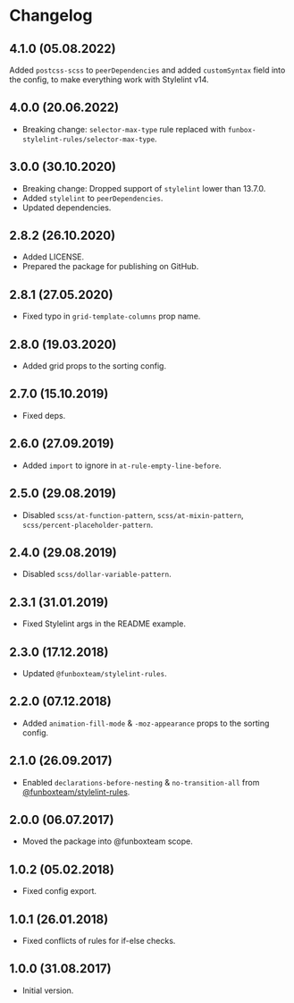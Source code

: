 # Changelog

## 4.1.0 (05.08.2022)

Added `postcss-scss` to `peerDependencies` and added `customSyntax` field into the config,
to make everything work with Stylelint v14.


## 4.0.0 (20.06.2022)

* Breaking change: `selector-max-type` rule replaced with `funbox-stylelint-rules/selector-max-type`.

## 3.0.0 (30.10.2020)

* Breaking change: Dropped support of `stylelint` lower than 13.7.0.
* Added `stylelint` to `peerDependencies`.
* Updated dependencies.

## 2.8.2 (26.10.2020)

* Added LICENSE.
* Prepared the package for publishing on GitHub.

## 2.8.1 (27.05.2020)

* Fixed typo in `grid-template-columns` prop name.

## 2.8.0 (19.03.2020)

* Added grid props to the sorting config.

## 2.7.0 (15.10.2019)
 
* Fixed deps.

## 2.6.0 (27.09.2019)

* Added `import` to ignore in `at-rule-empty-line-before`.

## 2.5.0 (29.08.2019)

* Disabled `scss/at-function-pattern`, `scss/at-mixin-pattern`, `scss/percent-placeholder-pattern`.

## 2.4.0 (29.08.2019)

* Disabled `scss/dollar-variable-pattern`.

## 2.3.1 (31.01.2019)

* Fixed Stylelint args in the README example.

## 2.3.0 (17.12.2018)

* Updated  `@funboxteam/stylelint-rules`.

## 2.2.0 (07.12.2018)

* Added `animation-fill-mode` & `-moz-appearance` props to the sorting config.

## 2.1.0 (26.09.2017)

* Enabled `declarations-before-nesting` & `no-transition-all` from [@funboxteam/stylelint-rules](https://github.com/funbox/stylelint-rules).

## 2.0.0 (06.07.2017)

* Moved the package into @funboxteam scope.

## 1.0.2 (05.02.2018)

* Fixed config export.

## 1.0.1 (26.01.2018)

* Fixed conflicts of rules for if-else checks.

## 1.0.0 (31.08.2017)

* Initial version.
